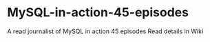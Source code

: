 # MySQL-in-action-45-episodes
A read journalist of MySQL in action 45 episodes
Read details in Wiki
